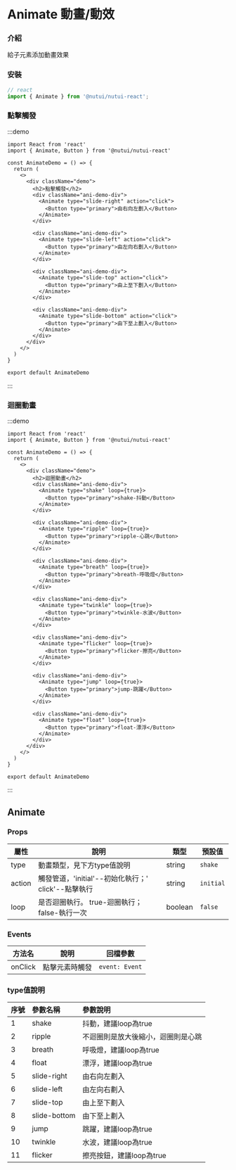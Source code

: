 # Animate 動畫/動效

### 介紹

給子元素添加動畫效果

### 安裝

```ts
// react
import { Animate } from '@nutui/nutui-react';
```

### 點擊觸發

:::demo

```tsx
import React from 'react'
import { Animate, Button } from '@nutui/nutui-react'

const AnimateDemo = () => {
  return (
    <>
      <div className="demo">
        <h2>點擊觸發</h2>
        <div className="ani-demo-div">
          <Animate type="slide-right" action="click">
            <Button type="primary">由右向左劃入</Button>
          </Animate>
        </div>

        <div className="ani-demo-div">
          <Animate type="slide-left" action="click">
            <Button type="primary">由左向右劃入</Button>
          </Animate>
        </div>

        <div className="ani-demo-div">
          <Animate type="slide-top" action="click">
            <Button type="primary">由上至下劃入</Button>
          </Animate>
        </div>

        <div className="ani-demo-div">
          <Animate type="slide-bottom" action="click">
            <Button type="primary">由下至上劃入</Button>
          </Animate>
        </div>
      </div>
    </>
  )
}

export default AnimateDemo
```

:::


### 迴圈動畫

:::demo

```tsx
import React from 'react'
import { Animate, Button } from '@nutui/nutui-react'

const AnimateDemo = () => {
  return (
    <>
      <div className="demo">
        <h2>迴圈動畫</h2>
        <div className="ani-demo-div">
          <Animate type="shake" loop={true}>
            <Button type="primary">shake-抖動</Button>
          </Animate>
        </div>

        <div className="ani-demo-div">
          <Animate type="ripple" loop={true}>
            <Button type="primary">ripple-心跳</Button>
          </Animate>
        </div>

        <div className="ani-demo-div">
          <Animate type="breath" loop={true}>
            <Button type="primary">breath-呼吸燈</Button>
          </Animate>
        </div>

        <div className="ani-demo-div">
          <Animate type="twinkle" loop={true}>
            <Button type="primary">twinkle-水波</Button>
          </Animate>
        </div>

        <div className="ani-demo-div">
          <Animate type="flicker" loop={true}>
            <Button type="primary">flicker-擦亮</Button>
          </Animate>
        </div>

        <div className="ani-demo-div">
          <Animate type="jump" loop={true}>
            <Button type="primary">jump-跳躍</Button>
          </Animate>
        </div>

        <div className="ani-demo-div">
          <Animate type="float" loop={true}>
            <Button type="primary">float-漂浮</Button>
          </Animate>
        </div>
      </div>
    </>
  )
}

export default AnimateDemo

```

:::


## Animate

### Props

| 屬性 | 說明                             | 類型   | 預設值           |
|--------------|----------------------------------|--------|------------------|
| type         | 動畫類型，見下方type值說明               | string | `shake`                |
| action         | 觸發管道，'initial'--初始化執行；' click'--點擊執行              | string | `initial`             |
| loop         | 是否迴圈執行。 true-迴圈執行； false-執行一次              | boolean | `false`               |

### Events

| 方法名 | 說明           | 回檔參數     |
|--------|----------------|--------------|
| onClick  | 點擊元素時觸發 | `event: Event` |

### type值說明

|    序號  |    參數名稱     |      參數說明     |
|:-------|:------- | :----------|
| 1|   shake  | 抖動，建議loop為true
| 2 |   ripple  | 不迴圈則是放大後縮小，迴圈則是心跳
|3 |   breath  | 呼吸燈，建議loop為true
|4 |   float  | 漂浮，建議loop為true
|5|   slide-right  | 由右向左劃入
|6 |   slide-left  | 由左向右劃入
|7|   slide-top  | 由上至下劃入
| 8 |   slide-bottom  | 由下至上劃入
|9 |   jump  | 跳躍，建議loop為true
|10 |   twinkle  | 水波，建議loop為true
|11 |   flicker  | 擦亮按鈕，建議loop為true